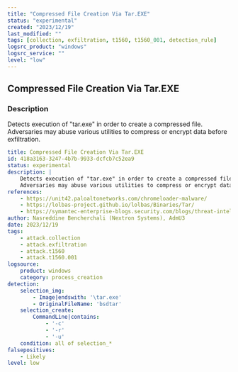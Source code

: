 ```yaml
---
title: "Compressed File Creation Via Tar.EXE"
status: "experimental"
created: "2023/12/19"
last_modified: ""
tags: [collection, exfiltration, t1560, t1560_001, detection_rule]
logsrc_product: "windows"
logsrc_service: ""
level: "low"
---
```


## Compressed File Creation Via Tar.EXE

### Description

Detects execution of "tar.exe" in order to create a compressed file.
Adversaries may abuse various utilities to compress or encrypt data before exfiltration.


```yml
title: Compressed File Creation Via Tar.EXE
id: 418a3163-3247-4b7b-9933-dcfcb7c52ea9
status: experimental
description: |
    Detects execution of "tar.exe" in order to create a compressed file.
    Adversaries may abuse various utilities to compress or encrypt data before exfiltration.
references:
    - https://unit42.paloaltonetworks.com/chromeloader-malware/
    - https://lolbas-project.github.io/lolbas/Binaries/Tar/
    - https://symantec-enterprise-blogs.security.com/blogs/threat-intelligence/cicada-apt10-japan-espionage
author: Nasreddine Bencherchali (Nextron Systems), AdmU3
date: 2023/12/19
tags:
    - attack.collection
    - attack.exfiltration
    - attack.t1560
    - attack.t1560.001
logsource:
    product: windows
    category: process_creation
detection:
    selection_img:
        - Image|endswith: '\tar.exe'
        - OriginalFileName: 'bsdtar'
    selection_create:
        CommandLine|contains:
            - '-c'
            - '-r'
            - '-u'
    condition: all of selection_*
falsepositives:
    - Likely
level: low

```
